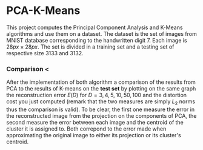 # PCA-K-Means

This project computes the Principal Component Analysis and K-Means algorithms and use them on a dataset. The dataset is the set of images from MNIST database corresponding to the handwritten digit $7$. Each image is $28px\times 28px$. The set is divided in a training set and a testing set of respective size $3133$ and $3132$.

### Comparison <
After the implementation of both algorithm a comparison of the results from PCA to the results of K-means on the <b>test set</b> by plotting on the same graph the reconstruction error $E(D)$ for $D = 3,4,5,10,50,100$ and the distortion cost you just computed (remark that the two measures are simply $L_2$ norms thus the comparison is valid). To be clear, the first one measure the error in the reconstructed image from the projection on the components of PCA, the second measure the error between each image and the centroid of the cluster it is assigned to. Both correpond to the error made when approximating the original image to either its projection or its cluster's centroid.
